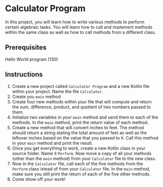 # Calculator Program

In this project, you will learn how to write various methods to perform certain algebraic tasks. You will learn how to call and implement methods within the same class as well as how to call methods from a different class.

## Prerequisites

Hello World program (130)

## Instructions

1. Create a new project called `Calculator Program` and a new Kotlin file within your project. Name the file `Calculator`.
2. Create you `main` method
3. Create four new methods within your file that will compute and return the sum, difference, product, and quotient of two numbers passed to them.
4. Initialize two variables in your `main` method and send them to each of the methods. In the `main` method, print the return value of each method.
5. Create a new method that will convert inches to feet. The method should return a string stating the total amount of feet as well as the leftover inches based on the value that you passed to it. Call this method in your `main` method and print the result.
6. Once you get everything to work, create a new Kotlin class in your source folder. Name it `Perform`. Now move a copy of all your methods (other than the `main` method) from your `Calculator` file to the new class.
7. Now in the `Calculator` file, call each of the five methods from the `Perform` class istead of from your `Calculator` file. In the `main` method, make sure you still print the return of each of the five other methods.
8. Come show off your work!